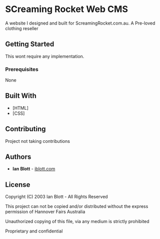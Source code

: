 # SCreaming Rocket Web CMS

A website I designed and built for ScreamingRocket.com.au. A Pre-loved clothing reseller

## Getting Started

This wont require any implementation.

### Prerequisites

None

## Built With

- [HTML]
- [CSS]

## Contributing

Project not taking contributions

## Authors

- **Ian Blott** - [iblott.com](http://iblott.com)

## License

Copyright (C) 2003 Ian Blott - All Rights Reserved

This project can not be copied and/or distributed without the express permission of Hannover Fairs Australia

Unauthorized copying of this file, via any medium is strictly prohibited

Proprietary and confidential

